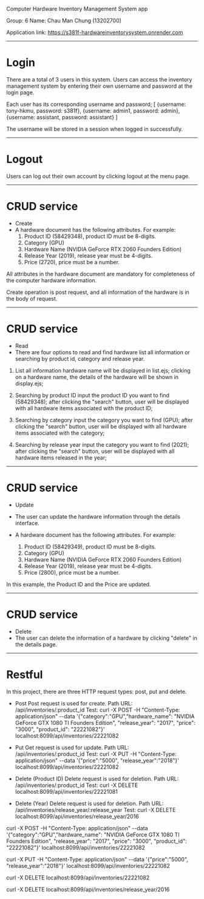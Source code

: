 Computer Hardware Inventory Management System app

Group: 6
Name: 
Chau Man Chung (13202700)

Application link: https://s381f-hardwareinventorysystem.onrender.com

********************************************
# Login
There are a total of 3 users in this system.
Users can access the inventory management system by entering their own username and password at the login page.

Each user has its corresponding username and password;
[
	{username: tony-hkmu, password: s381f},
	{username: admin1, password: admin},
	{username: assistant, password: assistant}
]

The username will be stored in a session when logged in successfully.

********************************************
# Logout
Users can log out their own account by clicking logout at the menu page.

********************************************
# CRUD service
- Create
- A hardware document has the following attributes. For example: 
  1)	Product ID (58429348), product ID must be 8-digits.
  2)	Category (GPU)
  3)	Hardware Name (NVIDIA GeForce RTX 2060 Founders Edition)
  4)	Release Year (2019), release year must be 4-digits.
  5)	Price (2720), price must be a number.

All attributes in the hardware document are mandatory for completeness of the computer hardware information.

Create operation is post request, and all information of the hardware is in the body of request.

********************************************
# CRUD service
- Read
- There are four options to read and find hardware list all information or searching by product id, category and release year.

1) List all information
	hardware name will be displayed in list.ejs;
	clicking on a hardware name, the details of the hardware will be shown in display.ejs;

2) Searching by product ID
	input the product ID you want to find (58429348);
	after clicking the "search" button, user will be displayed with all hardware items associated with the product ID;

4) Searching by category
	input the category you want to find (GPU);
	after clicking the "search" button, user will be displayed with all hardware items associated with the category;

2) Searching by release year
	input the category you want to find (2021);
	after clicking the "search" button, user will be displayed with all hardware items released in the year;
********************************************
# CRUD service
- Update
- The user can update the hardware information through the details interface.

- A hardware document has the following attributes. For example: 
  1)	Product ID (58429349), product ID must be 8-digits.
  2)	Category (GPU)
  3)	Hardware Name (NVIDIA GeForce RTX 2060 Founders Edition)
  4)	Release Year (2019), release year must be 4-digits.
  5)	Price (2800), price must be a number.

In this example, the Product ID and the Price are updated.

********************************************
# CRUD service
- Delete
- The user can delete the information of a hardware by clicking "delete" in the details page.

********************************************
# Restful
In this project, there are three HTTP request types: post, put and delete.

- Post 
	Post request is used for create.
	Path URL: /api/inventories/:product_id
	Test: curl -X POST -H "Content-Type: application/json" --data '{"category":"GPU","hardware_name": "NVIDIA GeForce GTX 1080 TI Founders Edition", "release_year": "2017", "price": "3000", "product_id": "22221082"}' localhost:8099/api/inventories/22221082

- Put
	Get request is used for update.
	Path URL: /api/inventories/:product_id
	Test: curl -X PUT -H "Content-Type: application/json" --data '{"price":"5000", "release_year":"2018"}' localhost:8099/api/inventories/22221082

- Delete (Product ID)
	Delete request is used for deletion.
	Path URL: /api/inventories/:product_id
	Test: curl -X DELETE localhost:8099/api/inventories/22221081

- Delete (Year)
	Delete request is used for deletion.
	Path URL: /api/inventories/release_year/:release_year
	Test: curl -X DELETE localhost:8099/api/inventories/release_year/2016

curl -X POST -H "Content-Type: application/json" --data '{"category":"GPU","hardware_name": "NVIDIA GeForce GTX 1080 TI Founders Edition", "release_year": "2017", "price": "3000", "product_id": "22221082"}' localhost:8099/api/inventories/22221082

curl -X PUT -H "Content-Type: application/json" --data '{"price":"5000", "release_year":"2018"}' localhost:8099/api/inventories/22221082

curl -X DELETE localhost:8099/api/inventories/22221082

curl -X DELETE localhost:8099/api/inventories/release_year/2016
